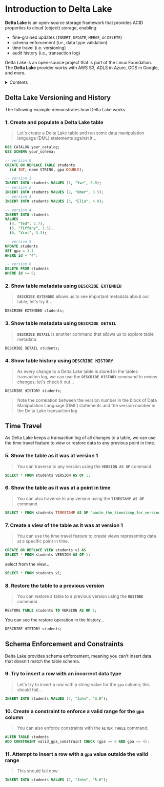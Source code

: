 # Introduction to Delta Lake

**Delta Lake** is an open-source storage framework that provides ACID properties to cloud (object) storage, enabling:
- fine-grained updates (`INSERT`, `UPDATE`, `MERGE`, or `DELETE`)
- schema enforcement (i.e., data type validation)
- time travel (i.e. versioning)
- audit history (i.e., transaction log)

Delta Lake is an open-source project that is part of the Linux Foundation.  The **Delta Lake** provider works with AWS S3, ADLS in Azure, GCS in Google, and more.

<details>
<summary>Contents</summary>
<ol>
    <li>
        <a href="#delta-lake-versioning-and-history">Delta Lake Versioning and History</a>
        <ol>
            <li><a href="#create-populate-table">Create and Populate a Delta Lake Table</a></li>
            <li><a href="#show-metadata-extended">Show Table Metadata Using `DESCRIBE EXTENDED`</a></li>
            <li><a href="#show-metadata-detail">Show Table Metadata Using `DESCRIBE DETAIL`</a></li>
            <li><a href="#show-table-history">Show Table History Using `DESCRIBE HISTORY`</a></li>
        </ol>
    </li>
    <li>
        <a href="#time-travel">Time Travel</a>
        <ol>
            <li><a href="#version-as-of">Show Table as it was at Version 1</a></li>
            <li><a href="#timestamp-as-of">Show Table as it was at a Point in Time</a></li>
            <li><a href="#create-view">Create a View of the Table as it was at Version 1</a></li>
            <li><a href="#restore-table">Restore the Table to a Previous Version</a></li>
        </ol>
    </li>
    <li>
        <a href="#schema-enforcement-and-constraints">Schema Enforcement and Constraints</a>
        <ol>
            <li><a href="#insert-incorrect-data">Try to Insert a Row with an Incorrect Data Type</a></li>
            <li><a href="#create-constraint">Create a Constraint to Enforce a Valid Range for the `gpa` Column</a></li>
            <li><a href="#insert-outside-range">Attempt to Insert a Row with a `gpa` Value Outside the Valid Range</a></li>
        </ol>
    </li>
</ol>
</details>

## Delta Lake Versioning and History

The following example demonstrates how Delta Lake works.

### <a id="create-populate-table"></a>1.  Create and populate a Delta Lake table

> Let's create a Delta Lake table and run some data manipulation language (DML) statements against it...

```sql
USE CATALOG your_catalog;
USE SCHEMA your_schema;

-- version 0
CREATE OR REPLACE TABLE students
  (id INT, name STRING, gpa DOUBLE);

-- version 1  
INSERT INTO students VALUES (1, "Yve", 3.0);
-- version 2
INSERT INTO students VALUES (2, "Omar", 3.5);
-- version 3
INSERT INTO students VALUES (3, "Elia", 4.0);

-- version 4
INSERT INTO students
VALUES 
  (4, "Ted", 2.7),
  (5, "Tiffany", 3.5),
  (6, "Vini", 3.3);

-- version 5  
UPDATE students 
SET gpa = 3.1
WHERE id = "4";

-- version 6
DELETE FROM students 
WHERE id >= 6;
```

### <a id="show-metadata-extended"></a>2.  Show table metadata using `DESCRIBE EXTENDED`

> **`DESCRIBE EXTENDED`** allows us to see important metadata about our table; let's try it...

```sql
DESCRIBE EXTENDED students;
```

### <a id="show-metadata-detail"></a>3.  Show table metadata using `DESCRIBE DETAIL`

> **`DESCRIBE DETAIL`** is another command that allows us to explore table metadata.

```sql
DESCRIBE DETAIL students;
```

### <a id="show-table-history"></a>4.  Show table history using `DESCRIBE HISTORY`

> As every change to a Delta Lake table is stored in the tables transaction log, we can use the **`DESCRIBE HISTORY`** command to review changes; let's check it out...

```sql
DESCRIBE HISTORY students;
```

> Note the correlation between the version number in the block of Data Manipulation Language (DML) statements and the version number in the Delta Lake transaction log

## Time Travel

As Delta Lake keeps a transaction log of all changes to a table, we can use the time travel feature to view or restore data to any previous point in time.

### <a id="version-as-of"></a>5.  Show the table as it was at version 1

> You can traverse to any version using the **`VERSION AS OF`** command.

```sql  
SELECT * FROM students VERSION AS OF 1;
```

### <a id="timestamp-as-of"></a>6.  Show the table as it was at a point in time

> You can also traverse to any version using the **`TIMESTAMP AS OF`** command.

```sql
SELECT * FROM students TIMESTAMP AS OF "paste_the_timestamp_for_version_1_here";
```

### <a id="create-view"></a>7.  Create a view of the table as it was at version 1

> You can use the time travel feature to create views representing data at a specific point in time.

```sql
CREATE OR REPLACE VIEW students_v1 AS
SELECT * FROM students VERSION AS OF 1;
``` 
select from the view...

```sql
SELECT * FROM students_v1;
``` 

### <a id="restore-table"></a>8.  Restore the table to a previous version

> You can restore a table to a previous version using the **`RESTORE`** command.

```sql
RESTORE TABLE students TO VERSION AS OF 1;
```

You can see the restore operation in the history...

```sql
DESCRIBE HISTORY students;
```

## Schema Enforcement and Constraints

Delta Lake provides schema enforcement, meaning you can't insert data that doesn't match the table schema.

### <a id="insert-incorrect-data"></a>9.  Try to insert a row with an incorrect data type 

> Let's try to insert a row with a string value for the `gpa` column; this should fail...

```sql
INSERT INTO students VALUES (7, "John", "3.0");
```

### <a id="create-constraint"></a>10.  Create a constraint to enforce a valid range for the `gpa` column

> You can also enforce constraints with the **`ALTER TABLE`** command.

```sql
ALTER TABLE students
ADD CONSTRAINT valid_gpa_constraint CHECK (gpa >= 0 AND gpa <= 4);
```

### 11.  Attempt to insert a row with a `gpa` value outside the valid range

> This should fail now:

```sql
INSERT INTO students VALUES (7, "John", "5.0");
```